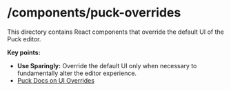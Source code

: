 # /components/puck-overrides

This directory contains React components that override the default UI of the Puck editor.

**Key points:**

- **Use Sparingly:** Override the default UI only when necessary to fundamentally alter the editor experience.
- [Puck Docs on UI Overrides](https://puckeditor.com/docs/extending-puck/ui-overrides)
